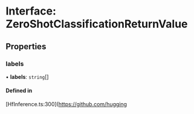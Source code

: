 # Interface: ZeroShotClassificationReturnValue

## Properties

### labels

• **labels**: `string`[]

#### Defined in

[HfInference.ts:300](https://github.com/hugging